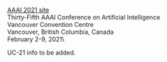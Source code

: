 [AAAI 2021 site](http://aaai.org/Conferences/AAAI-21/)\
Thirty-Fifth AAAI Conference on Artificial Intelligence\
Vancouver Convention Centre\
Vancouver, British Columbia, Canada\
February 2-9, 2021\

UC-21 info to be added.
